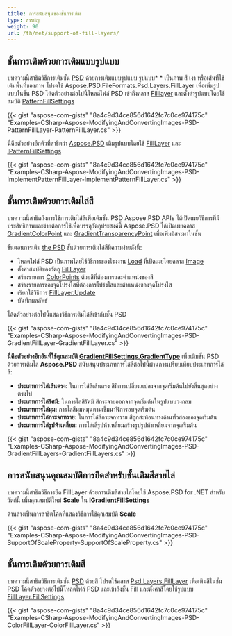 ```yaml
---
title: การสนับสนุนของชั้นการเติม
type: สารบัญ
weight: 90
url: /th/net/support-of-fill-layers/
---
```


## **ชั้นการเติมด้วยการเติมแบบรูปแบบ**
บทความนี้สาธิตวิธีการเติมชั้น [PSD](https://wiki.fileformat.com/image/psd/) ด้วยการเติมแบบรูปแบบ รูปแบบ* * เป็นภาพ สี เงา หรือเส้นที่ใช้เติมพื้นที่ของภาพ โปรดใช้ Aspose.PSD.FileFormats.Psd.Layers.FillLayer เพื่อเพิ่มรูปแบบในชั้น PSD โค้ดตัวอย่างต่อไปนี้โหลดไฟล์ PSD เข้าถึงคลาส [Filllayer](https://reference.aspose.com/net/psd/aspose.psd.fileformats.psd.layers.filllayers/filllayer) และตั้งค่ารูปแบบโดยใช้สมบัติ [PatternFillSettings](https://reference.aspose.com/net/psd/aspose.psd.fileformats.psd.layers.fillsettings/patternfillsettings) 

{{< gist "aspose-com-gists" "8a4c9d34ce856d1642fc7c0ce974175c" "Examples-CSharp-Aspose-ModifyingAndConvertingImages-PSD-PatternFillLayer-PatternFillLayer.cs" >}}

นี่คือตัวอย่างอีกตัวที่สาธิตว่า [Aspose.PSD](https://products.aspose.com/psd/net) เติมรูปแบบโดยใช้ [FillLayer](https://reference.aspose.com/net/psd/aspose.psd.fileformats.psd.layers.filllayers/filllayer) และ [IPatternFillSettings](https://reference.aspose.com/net/psd/aspose.psd.fileformats.psd.layers.fillsettings/ipatternfillsettings) 

{{< gist "aspose-com-gists" "8a4c9d34ce856d1642fc7c0ce974175c" "Examples-CSharp-Aspose-ModifyingAndConvertingImages-PSD-ImplementPatternFillLayer-ImplementPatternFillLayer.cs" >}}

## **ชั้นการเติมด้วยการเติมไล่สี**
บทความนี้สาธิตถึงการใช้การเติมไล่สีเพื่อเติมชั้น PSD Aspose.PSD APIs ได้เปิดเผยวิธีการที่มีประสิทธิภาพและง่ายต่อการใช้เพื่อบรรลุวัตถุประสงค์นี้ Aspose.PSD ได้เปิดเผยคลาส [GradientColorPoint](https://reference.aspose.com/net/psd/aspose.psd.fileformats.psd.layers.fillsettings/gradientcolorpoint) และ [GradientTransparencyPoint](https://reference.aspose.com/net/psd/aspose.psd.fileformats.psd.layers.fillsettings/gradienttransparencypoint) เพื่อเพิ่มอิสระมาในชั้น

ขั้นตอนการเติม [the PSD](https://wiki.fileformat.com/image/psd/) ชั้นด้วยการเติมไล่สีมีความง่ายดังนี้:

- โหลดไฟล์ PSD เป็นภาพโดยใช้วิธีการของโรงงาน [Load](https://reference.aspose.com/net/psd/aspose.psd/image/methods/load/index) ที่เปิดเผยโดยคลาส [Image](https://reference.aspose.com/net/psd/aspose.psd/image)
- ตั้งค่าสมบัติของวัตถุ [FillLayer](https://reference.aspose.com/net/psd/aspose.psd.fileformats.psd.layers.filllayers/filllayer)
- สร้างรายการ [ColorPoints](https://reference.aspose.com/net/psd/aspose.psd.fileformats.psd.layers.fillsettings/gradientfillsettings/properties/colorpoints) ด้วยสีที่ต้องการและตำแหน่งของสี
- สร้างรายการของจุดโปร่งใสที่ต้องการโปร่งใสและตำแหน่งของจุดโปร่งใส
- เรียกใช้วิธีการ [FillLayer.Update](https://reference.aspose.com/net/psd/aspose.psd.fileformats.psd.layers.filllayers/filllayer/methods/update)
- บันทึกผลลัพธ์

โค้ดตัวอย่างต่อไปนี้แสดงวิธีการเติมไล่สีเข้ากับชั้น PSD

{{< gist "aspose-com-gists" "8a4c9d34ce856d1642fc7c0ce974175c" "Examples-CSharp-Aspose-ModifyingAndConvertingImages-PSD-GradientFillLayer-GradientFillLayer.cs" >}}

**นี่คือตัวอย่างอีกอันที่ใช้คุณสมบัติ [**GradientFillSettings.GradientType**](https://reference.aspose.com/net/psd/aspose.psd.fileformats.psd.layers.fillsettings/gradientfillsettings/properties/gradienttype)** เพื่อเติมชั้น PSD ด้วยการเติมไล่ **Aspose.PSD** สนับสนุนประเภทการไล่สีต่อไปนี้ผ่านการเปรียบเทียบประเภทการไล่สี:

- **ประเภทการไล่เส้นตรง:** ในการไล่สีเส้นตรง สีมีการเปลี่ยนแปลงจากจุดเริ่มต้นไปยังสิ้นสุดอย่างตรงไป
- **ประเภทการไล่รัศมี:** ในการไล่สีรัศมี สีกระจายออกจากจุดเริ่มต้นในรูปแบบวงกลม
- **ประเภทการไล่มุม:** การไล่สีมุมหมุนตามเข็มนาฬิการอบจุดเริมต้น
- **ประเภทการไล่กระจกทราย:** ในการไล่สีกระจกทราย สีถูกสะท้อนทางด้านทั้วสองของจุดเริมต้น
- **ประเภทการไล่รูปห้าเหลี่ยม:** การไล่เสีรูปห้าเหลี่ยมสร้างรูปรูปห้าเหลี่ยมจากจุดเริมต้น

{{< gist "aspose-com-gists" "8a4c9d34ce856d1642fc7c0ce974175c" "Examples-CSharp-Aspose-ModifyingAndConvertingImages-PSD-GradientFillLayers-GradientFillLayers.cs" >}}

## **การสนับสนุนคุณสมบัติการยืดสำหรับชั้นเติมสีสายไล่**
บทความนี้สาธิตวิธีการยืด FillLayer ด้วยการเติมสีสายไล่โดยใช้ Aspose.PSD for .NET สำหรับวัตถ์นี้ เพิ่มคุณสมบัติใหม่ [**Scale**](https://reference.aspose.com/net/psd/aspose.psd.fileformats.psd.layers.fillsettings/igradientfillsettings/properties/scale) ใน [**IGradientFillSettings**](https://reference.aspose.com/net/psd/aspose.psd.fileformats.psd.layers.fillsettings/igradientfillsettings)

ด้านล่างเป็นการสาธิตโค้ดที่แสดงวิธีการใช้คุณสมบัติ **Scale**

{{< gist "aspose-com-gists" "8a4c9d34ce856d1642fc7c0ce974175c" "Examples-CSharp-Aspose-ModifyingAndConvertingImages-PSD-SupportOfScaleProperty-SupportOfScaleProperty.cs" >}}

## **ชั้นการเติมด้วยการเติมสี**
บทความนี้สาธิตวิธีการเติมชั้น [PSD](https://wiki.fileformat.com/image/psd/) ด้วยสี โปรดใช้คลาส [Psd.Layers.FillLayer](https://reference.aspose.com/net/psd/aspose.psd.fileformats.psd.layers.filllayers/filllayer) เพื่อเติมสีในชั้น PSD โค้ดตัวอย่างต่อไปนี้โหลดไฟล์ PSD และเข้าถึงชั้น Fill และตั้งค่าสีโดยใช้รูปแบบ [FillLayer.FillSettings](https://reference.aspose.com/net/psd/aspose.psd.fileformats.psd.layers.filllayers/filllayer/properties/fillsettings)

{{< gist "aspose-com-gists" "8a4c9d34ce856d1642fc7c0ce974175c" "Examples-CSharp-Aspose-ModifyingAndConvertingImages-PSD-ColorFillLayer-ColorFillLayer.cs" >}}

